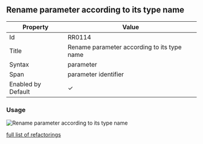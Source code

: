 ## Rename parameter according to its type name

| Property | Value |
| -------- | ----- |
| Id | RR0114 |
| Title | Rename parameter according to its type name |
| Syntax | parameter |
| Span | parameter identifier |
| Enabled by Default | &#x2713; |

### Usage

![Rename parameter according to its type name](../../images/refactorings/RenameParameterAccordingToTypeName.png)

[full list of refactorings](Refactorings.md)